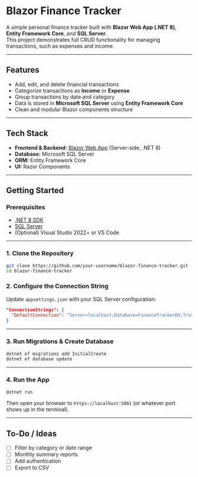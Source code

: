# Blazor Finance Tracker

A simple personal finance tracker built with **Blazor Web App (.NET 8)**, **Entity Framework Core**, and **SQL Server**.  
This project demonstrates full CRUD functionality for managing transactions, such as expenses and income.

---

## Features

- Add, edit, and delete financial transactions
- Categorize transactions as **Income** or **Expense**
- Group transactions by date and category
- Data is stored in **Microsoft SQL Server** using **Entity Framework Core**
- Clean and modular Blazor components structure

---

## Tech Stack

- **Frontend & Backend:** [Blazor Web App](https://dotnet.microsoft.com/en-us/apps/aspnet/web-apps/blazor) (Server-side, .NET 8)
- **Database:** Microsoft SQL Server
- **ORM:** Entity Framework Core
- **UI:** Razor Components

---

## Getting Started

### Prerequisites

- [.NET 8 SDK](https://dotnet.microsoft.com/en-us/download/dotnet/8.0)
- [SQL Server](https://www.microsoft.com/en-us/sql-server/)
- (Optional) Visual Studio 2022+ or VS Code

---

### 1. Clone the Repository

```bash
git clone https://github.com/your-username/blazor-finance-tracker.git
cd blazor-finance-tracker
```

### 2. Configure the Connection String

Update `appsettings.json` with your SQL Server configuration:

```json
"ConnectionStrings": {
  "DefaultConnection": "Server=localhost;Database=FinanceTrackerDb;Trusted_Connection=True;TrustServerCertificate=True;"
}
```

---

### 3. Run Migrations & Create Database

```bash
dotnet ef migrations add InitialCreate
dotnet ef database update
```

---

### 4. Run the App

```bash
dotnet run
```

Then open your browser to `https://localhost:5001` (or whatever port shows up in the terminal).

---

## To-Do / Ideas

- [ ] Filter by category or date range
- [ ] Monthly summary reports
- [ ] Add authentication
- [ ] Export to CSV